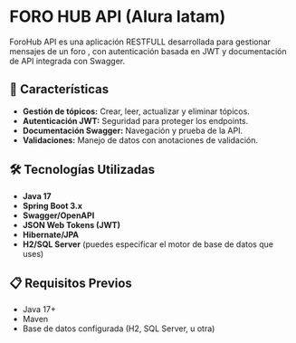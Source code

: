 # FORO HUB API (Alura latam)
ForoHub API es una aplicación RESTFULL desarrollada para gestionar mensajes de un foro , con autenticación basada en JWT y documentación de API integrada con Swagger.

## 🚀 Características

- **Gestión de tópicos:** Crear, leer, actualizar y eliminar tópicos.
- **Autenticación JWT:** Seguridad para proteger los endpoints.
- **Documentación Swagger:** Navegación y prueba de la API.
- **Validaciones:** Manejo de datos con anotaciones de validación.

## 🛠️ Tecnologías Utilizadas

- **Java 17**
- **Spring Boot 3.x**
- **Swagger/OpenAPI**
- **JSON Web Tokens (JWT)**
- **Hibernate/JPA**
- **H2/SQL Server** (puedes especificar el motor de base de datos que uses)

## 📋 Requisitos Previos

- Java 17+
- Maven
- Base de datos configurada (H2, SQL Server, u otra)
